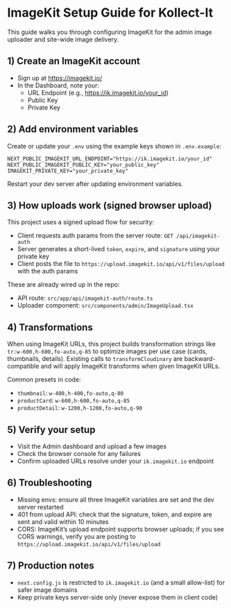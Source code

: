 # ImageKit Setup Guide for Kollect-It

This guide walks you through configuring ImageKit for the admin image uploader and site-wide image delivery.

## 1) Create an ImageKit account

- Sign up at https://imagekit.io/
- In the Dashboard, note your:
  - URL Endpoint (e.g., https://ik.imagekit.io/your_id)
  - Public Key
  - Private Key

## 2) Add environment variables

Create or update your `.env` using the example keys shown in `.env.example`:

```env
NEXT_PUBLIC_IMAGEKIT_URL_ENDPOINT="https://ik.imagekit.io/your_id"
NEXT_PUBLIC_IMAGEKIT_PUBLIC_KEY="your_public_key"
IMAGEKIT_PRIVATE_KEY="your_private_key"
```

Restart your dev server after updating environment variables.

## 3) How uploads work (signed browser upload)

This project uses a signed upload flow for security:

- Client requests auth params from the server route: `GET /api/imagekit-auth`
- Server generates a short-lived `token`, `expire`, and `signature` using your private key
- Client posts the file to `https://upload.imagekit.io/api/v1/files/upload` with the auth params

These are already wired up in the repo:

- API route: `src/app/api/imagekit-auth/route.ts`
- Uploader component: `src/components/admin/ImageUpload.tsx`

## 4) Transformations

When using ImageKit URLs, this project builds transformation strings like `tr:w-600,h-600,fo-auto,q-85` to optimize images per use case (cards, thumbnails, details). Existing calls to `transformCloudinary` are backward-compatible and will apply ImageKit transforms when given ImageKit URLs.

Common presets in code:

- `thumbnail`: `w-400,h-400,fo-auto,q-80`
- `productCard`: `w-600,h-600,fo-auto,q-85`
- `productDetail`: `w-1200,h-1200,fo-auto,q-90`

## 5) Verify your setup

- Visit the Admin dashboard and upload a few images
- Check the browser console for any failures
- Confirm uploaded URLs resolve under your `ik.imagekit.io` endpoint

## 6) Troubleshooting

- Missing envs: ensure all three ImageKit variables are set and the dev server restarted
- 401 from upload API: check that the signature, token, and expire are sent and valid within 10 minutes
- CORS: ImageKit’s upload endpoint supports browser uploads; if you see CORS warnings, verify you are posting to `https://upload.imagekit.io/api/v1/files/upload`

## 7) Production notes

- `next.config.js` is restricted to `ik.imagekit.io` (and a small allow-list) for safer image domains
- Keep private keys server-side only (never expose them in client code)
